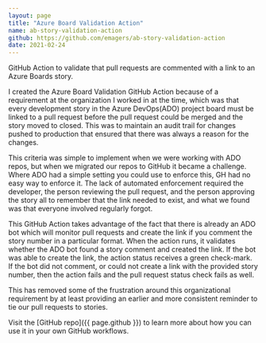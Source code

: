 ```yaml
---
layout: page
title: "Azure Board Validation Action"
name: ab-story-validation-action
github: https://github.com/emagers/ab-story-validation-action
date: 2021-02-24
---
```


GitHub Action to validate that pull requests are commented with a link to an Azure Boards story.

I created the Azure Board Validation GitHub Action because of a requirement at the organization I worked in at the time, which was that every development story in the Azure DevOps(ADO) project board must be linked to a pull request before the pull request could be merged and the story moved to closed. This was to maintain an audit trail for changes pushed to production that ensured that there was always a reason for the changes.

This criteria was simple to implement when we were working with ADO repos, but when we migrated our repos to GitHub it became a challenge. Where ADO had a simple setting you could use to enforce this, GH had no easy way to enforce it. The lack of automated enforcement required the developer, the person reviewing the pull request, and the person approving the story all to remember that the link needed to exist, and what we found was that everyone involved regularly forgot.

This GitHub Action takes advantage of the fact that there is already an ADO bot which will monitor pull requests and create the link if you comment the story number in a particular format. When the action runs, it validates whether the ADO bot found a story comment and created the link. If the bot was able to create the link, the action status receives a green check-mark. If the bot did not comment, or could not create a link with the provided story number, then the action fails and the pull request status check fails as well.

This has removed some of the frustration around this organizational requirement by at least providing an earlier and more consistent reminder to tie our pull requests to stories.

Visit the [GitHub repo]({{ page.github }}) to learn more about how you can use it in your own GitHub workflows.